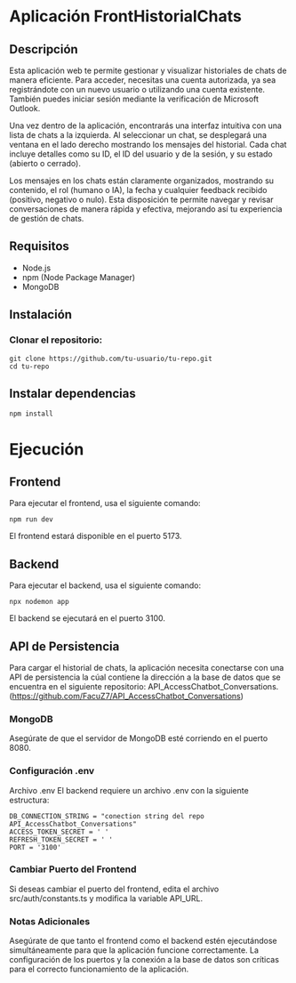 # Aplicación FrontHistorialChats
## Descripción
Esta aplicación web te permite gestionar y visualizar historiales de chats de manera eficiente. Para acceder, necesitas una cuenta autorizada, ya sea registrándote con un nuevo usuario o utilizando una cuenta existente. También puedes iniciar sesión mediante la verificación de Microsoft Outlook.

Una vez dentro de la aplicación, encontrarás una interfaz intuitiva con una lista de chats a la izquierda. Al seleccionar un chat, se desplegará una ventana en el lado derecho mostrando los mensajes del historial. Cada chat incluye detalles como su ID, el ID del usuario y de la sesión, y su estado (abierto o cerrado).

Los mensajes en los chats están claramente organizados, mostrando su contenido, el rol (humano o IA), la fecha y cualquier feedback recibido (positivo, negativo o nulo). Esta disposición te permite navegar y revisar conversaciones de manera rápida y efectiva, mejorando así tu experiencia de gestión de chats.

## Requisitos
- Node.js
- npm (Node Package Manager)
- MongoDB

## Instalación
### Clonar el repositorio:
```
git clone https://github.com/tu-usuario/tu-repo.git
cd tu-repo
```
## Instalar dependencias
```
npm install
```
# Ejecución
## Frontend
Para ejecutar el frontend, usa el siguiente comando:
```
npm run dev
```
El frontend estará disponible en el puerto 5173.

## Backend
Para ejecutar el backend, usa el siguiente comando:
```
npx nodemon app
```
El backend se ejecutará en el puerto 3100.

## API de Persistencia
Para cargar el historial de chats, la aplicación necesita conectarse con una API de persistencia la cúal contiene la dirección a la base de datos que se encuentra en el siguiente repositorio: API_AccessChatbot_Conversations. (https://github.com/FacuZ7/API_AccessChatbot_Conversations)

### MongoDB
Asegúrate de que el servidor de MongoDB esté corriendo en el puerto 8080.

### Configuración .env

Archivo .env
El backend requiere un archivo .env con la siguiente estructura:
```
DB_CONNECTION_STRING = "conection string del repo API_AccessChatbot_Conversations"
ACCESS_TOKEN_SECRET = ' '
REFRESH_TOKEN_SECRET = ' '
PORT = '3100'
```
### Cambiar Puerto del Frontend
Si deseas cambiar el puerto del frontend, edita el archivo src/auth/constants.ts y modifica la variable API_URL.

### Notas Adicionales
Asegúrate de que tanto el frontend como el backend estén ejecutándose simultáneamente para que la aplicación funcione correctamente.
La configuración de los puertos y la conexión a la base de datos son críticas para el correcto funcionamiento de la aplicación.
